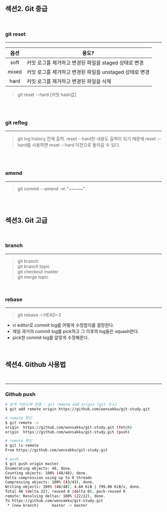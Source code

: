 ## 섹션2. Git 중급  

<br>

### git reset 

___

|옵션|용도?|
|:--:|--|
|soft|커밋 로그를 제거하고 변경된 파일을 staged 상태로 변경|
|mixed|커밋 로그를 제거하고 변경된 파일을 unstaged 상태로 변경|
|hard|커밋 로그를 제거하고 변경된 파일을 삭제|

> git reset --hard [커밋 hash값]

<br><br>

### git reflog  

___

> git log history 전체 출력. reset --hard한 내용도 출력이 되기 때문에 reset --hard를 사용하면 reset --hard 이전으로 돌아갈 수 있다.  

<br><br>

### amend  

___

> git commit --amend -m "~~~~~"

<br><br>

## 섹션3. Git 고급  

<br>  

### branch  

___

> git branch  
> git branch topic  
> git checkout master  
> git merge topic


<br>  


### rebase  

___  

> git rebase -i HEAD~3  

- vi editor로 commit log를 어떻게 수정할지를 결정한다.  
- 제일 과거의 commit log를 pick하고 그 이후의 log들은 squash한다.  
- pick한 commit log를 알맞게 수정해준다.  

<br>

## 섹션4. Github 사용법  

<br>

___

### Github push  

```bash
# 원격 저장소와 연결 : git remote add origin [git 주소]
$ git add remote origin https://github.com/wonsakku/git-study.git  

# remote 확인  
$ git remote -v
origin  https://github.com/wonsakku/git-study.git (fetch)
origin  https://github.com/wonsakku/git-study.git (push)

# remote 확인  
$ git ls-remote
From https://github.com/wonsakku/git-study.git

# push  
$ git push origin master
Enumerating objects: 48, done.
Counting objects: 100% (48/48), done.
Delta compression using up to 8 threads
Compressing objects: 100% (43/43), done.
Writing objects: 100% (48/48), 4.68 KiB | 799.00 KiB/s, done.
Total 48 (delta 22), reused 0 (delta 0), pack-reused 0
remote: Resolving deltas: 100% (22/22), done.
To https://github.com/wonsakku/git-study.git
 * [new branch]      master -> master

```